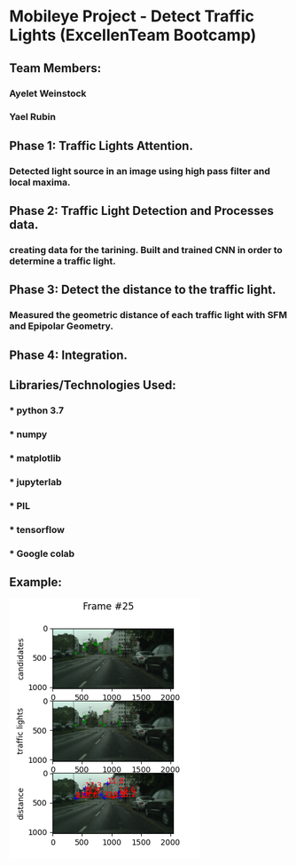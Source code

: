 # Mobileye Project - Detect Traffic Lights (ExcellenTeam Bootcamp)
## Team Members:
### Ayelet Weinstock
### Yael Rubin

## Phase 1: Traffic Lights Attention.
### Detected light source in an image using high pass filter and local maxima.

## Phase 2: Traffic Light Detection and Processes data.
### creating data for the tarining. Built and trained CNN in order to determine a traffic light.

## Phase 3: Detect the distance to the traffic light. 
### Measured the geometric distance of each traffic light with SFM and Epipolar Geometry.

## Phase 4: Integration.

## Libraries/Technologies Used:
### * python 3.7
### * numpy
### * matplotlib
### * jupyterlab
### * PIL
### * tensorflow
### * Google colab


## Example:
![alt text](./result_frame_25.png)
